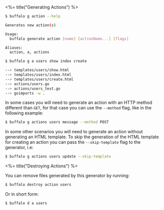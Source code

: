 <%= title("Generating Actions") %>

```bash
$ buffalo g action --help

Generates new action(s)

Usage:
  buffalo generate action [name] [actionName...] [flags]

Aliases:
  action, a, actions
```

```bash
$ buffalo g a users show index create

--> templates/users/show.html
--> templates/users/index.html
--> templates/users/create.html
--> actions/users.go
--> actions/users_test.go
--> goimports -w .
```

In some cases you will need to generate an action with an HTTP method different than `GET`, for that case you can use the `--method` flag, like in the following example:

```bash
$ buffalo g actions users message --method POST
```

In some other scenarios you will need to generate an action without generating an HTML template. To skip the generation of the HTML template for creating an action you can pass the `--skip-template` flag to the generator, i.e:

```bash
$ buffalo g actions users update --skip-template
```

<%= title("Destroying Actions") %>

You can remove files generated by this generator by running:

```bash
$ buffalo destroy action users
```

Or in short form:

```bash
$ buffalo d a users
```
